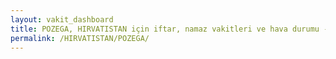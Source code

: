 ```yaml
---
layout: vakit_dashboard
title: POZEGA, HIRVATISTAN için iftar, namaz vakitleri ve hava durumu - ilçe/eyalet seç
permalink: /HIRVATISTAN/POZEGA/
---
```


<script type="text/javascript">
  var GLOBAL_COUNTRY = 'HIRVATISTAN';
  var GLOBAL_CITY = 'POZEGA';
  var GLOBAL_STATE = '';
  var lat = 72;
  var lon = 21;
</script>
